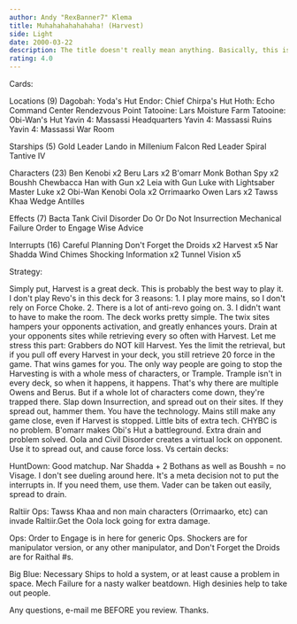 ```yaml
---
author: Andy "RexBanner7" Klema
title: Muhahahahahahaha! (Harvest)
side: Light
date: 2000-03-22
description: The title doesn't really mean anything. Basically, this is a version of the Harvest Choke deck (not the deck with that name, just the concept), tweaked to my play style.
rating: 4.0
---
```

Cards: 

Locations (9)
Dagobah: Yoda's Hut
Endor: Chief Chirpa's Hut
Hoth: Echo Command Center
Rendezvous Point
Tatooine: Lars Moisture Farm
Tatooine: Obi-Wan's Hut
Yavin 4: Massassi Headquarters
Yavin 4: Massassi Ruins
Yavin 4: Massassi War Room

Starships (5)
Gold Leader
Lando in Millenium Falcon
Red Leader
Spiral
Tantive IV

Characters (23)
Ben Kenobi x2
Beru Lars x2
B'omarr Monk
Bothan Spy x2
Boushh
Chewbacca
Han with Gun x2
Leia with Gun
Luke with Lightsaber
Master Luke x2
Obi-Wan Kenobi
Oola x2
Orrimaarko
Owen Lars x2
Tawss Khaa
Wedge Antilles

Effects (7)
Bacta Tank
Civil Disorder
Do Or Do Not
Insurrection
Mechanical Failure
Order to Engage
Wise Advice

Interrupts (16)
Careful Planning
Don't Forget the Droids x2
Harvest x5
Nar Shadda Wind Chimes
Shocking Information x2
Tunnel Vision x5 

Strategy: 

Simply put, Harvest is a great deck. This is probably the best way to play it. I don't play Revo's in this deck for 3 reasons: 1. I play more mains, so I don't rely on Force Choke. 2. There is a lot of anti-revo going on. 3. I didn't want to have to make the room. The deck works pretty simple. The twix sites hampers your opponents activation, and greatly enhances yours. Drain at your opponents sites while retrieving every so often with Harvest. Let me stress this part: Grabbers do NOT kill Harvest. Yes the limit the retrieval, but if you pull off every Harvest in your deck, you still retrieve 20 force in the game. That wins games for you. The only way people are going to stop the Harvesting is with a whole mess of characters, or Trample. Trample isn't in every deck, so when it happens, it happens. That's why there are multiple Owens and Berus. But if a whole lot of characters come down, they're trapped there. Slap down Insurrection, and spread out on their sites. If they spread out, hammer them. You have the technology. Mains still make any game close, even if Harvest is stopped. Little bits of extra tech. CHYBC is no problem. B'omarr makes Obi's Hut a battleground. Extra drain and problem solved. Oola and Civil Disorder creates a virtual lock on opponent. Use it to spread out, and cause force loss. Vs certain decks:

HuntDown: Good matchup. Nar Shadda + 2 Bothans as		well as Boushh = no Visage. I don't see			dueling around here. It's a meta decision not		to put the interrupts in. If you need them,		use them. Vader can be taken out easily,			spread to drain.

Raltiir Ops: Tawss Khaa and non main characters 		(Orrimaarko, etc) can invade Raltiir.Get			the Oola lock going for extra damage.

Ops: Order to Engage is in here for generic Ops.		Shockers are for manipulator version, or any		other manipulator, and Don't Forget the Droids
	are for Raithal #s.

Big Blue: Necessary Ships to hold a system, or at		least cause a problem in space. Mech Failure		for a nasty walker beatdown. High desinies			help to take out people.

Any questions, e-mail me BEFORE you review. Thanks. 
